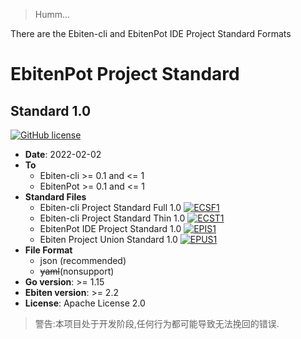 > Humm...

There are the Ebiten-cli and EbitenPot IDE Project Standard Formats

# EbitenPot Project Standard


## **Standard 1.0**

[![GitHub license](https://img.shields.io/github/license/EldersJavas/ebiten-cli?logo=apache&logoColor=red&style=flat-square)](https://github.com/EldersJavas/ebiten-cli/blob/master/LICENSE)

- **Date**: 2022-02-02
- **To**
    - Ebiten-cli  >= 0.1 and <= 1
    - EbitenPot >= 0.1 and <= 1
- **Standard Files**
    - Ebiten-cli Project Standard Full 1.0 [![ECSF1](https://img.shields.io/static/v1?label=EPS&message=Ebiten-cli%20Project%20Standard%20Full%201.0&color=db5620&style=flat-square&link=https://github.com/ebitenpot/standard&link=https://github.com/EbitenPot/Standard/blob/master/standard1/ecsf1.md)](https://github.com/EbitenPot/Standard/blob/master/standard1/ecsf1.md)
    - Ebiten-cli Project Standard Thin 1.0 [![ECST1](https://img.shields.io/static/v1?label=EPS&message=Ebiten-cli%20Project%20Standard%20Thin%201.0&color=db5620&style=flat-square&link=https://github.com/ebitenpot/standard&link=https://github.com/EbitenPot/Standard/blob/master/standard1/ecst1.md)](https://github.com/EbitenPot/Standard/blob/master/standard1/ecst1.md)
    - EbitenPot IDE Project Standard 1.0 [![EPIS1](https://img.shields.io/static/v1?label=EPS&message=EbitenPot%20IDE%20Project%20Standard%201.0&color=db5620&style=flat-square&link=https://github.com/ebitenpot/standard&link=https://github.com/EbitenPot/Standard/blob/master/standard1/epis1.md)](https://github.com/EbitenPot/Standard/blob/master/standard1/epis1.md)
    - Ebiten Project Union Standard 1.0 [![EPUS1](https://img.shields.io/static/v1?label=EPS&message=Ebiten%20Project%20Union%20Standard%201.0&color=db5620&style=flat-square&link=https://github.com/ebitenpot/standard&link=https://github.com/EbitenPot/Standard/blob/master/standard1/epus1.md)](https://github.com/EbitenPot/Standard/blob/master/standard1/epus1.md)
- **File Format**
    - json (recommended)
    - ~~yaml~~(nonsupport)
- **Go version**: >= 1.15
- **Ebiten version**: >= 2.2
- **License**: Apache License 2.0


> 警告:本项目处于开发阶段,任何行为都可能导致无法挽回的错误.

